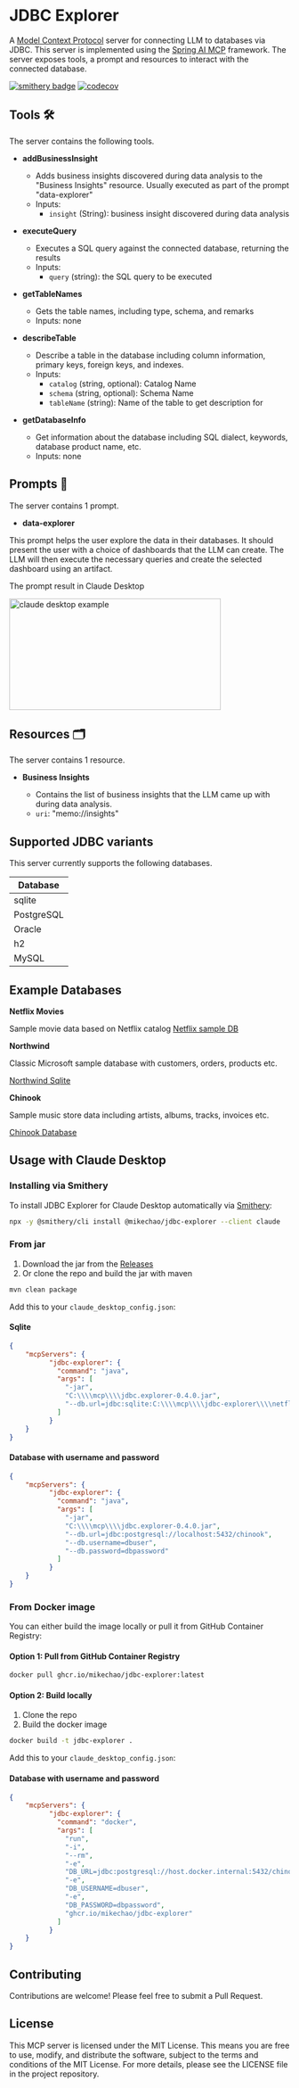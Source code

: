 # JDBC Explorer

A [Model Context Protocol](https://modelcontextprotocol.io/introduction) server for connecting LLM to databases via JDBC. This server is implemented using the [Spring AI MCP](https://docs.spring.io/spring-ai/reference/api/mcp/mcp-overview.html) framework. The server exposes tools, a prompt and resources to interact with the connected database.

[![smithery badge](https://smithery.ai/badge/@mikechao/jdbc-explorer)](https://smithery.ai/server/@mikechao/jdbc-explorer)
[![codecov](https://codecov.io/github/mikechao/jdbc-explorer/graph/badge.svg?token=326RPXDFJP)](https://codecov.io/github/mikechao/jdbc-explorer)

## Tools 🛠

The server contains the following tools.

- **addBusinessInsight** 

    - Adds business insights discovered during data analysis to the "Business Insights" resource. Usually executed as part of the prompt "data-explorer"
    - Inputs:
        - `insight` (String): business insight discovered during data analysis 

- **executeQuery**

    - Executes a SQL query against the connected database, returning the results
    - Inputs:
        - `query` (string): the SQL query to be executed

- **getTableNames**

    - Gets the table names, including type, schema, and remarks
    - Inputs: none

- **describeTable**
    
    - Describe a table in the database including column information, primary keys, foreign keys, and indexes.
    - Inputs:
        - `catalog` (string, optional): Catalog Name
        - `schema` (string, optional): Schema Name
        - `tableName` (string): Name of the table to get description for

- **getDatabaseInfo**

    - Get information about the database including SQL dialect, keywords, database product name, etc.
    - Inputs: none

## Prompts 📄

The server contains 1 prompt.

- **data-explorer**

This prompt helps the user explore the data in their databases. It should present the user with a choice of dashboards that the LLM can create. The LLM will then execute the necessary queries and create the selected dashboard using an artifact.

The prompt result in Claude Desktop

<a href="https://mikechao.github.io/images/jdbc-explorer-prompt.webp" target="_blank" rel="noopener noreferrer">
<img width="380" height="200" src="https://mikechao.github.io/images/jdbc-explorer-prompt.webp" alt="claude desktop example" />
</a>

## Resources 🗂️

The server contains 1 resource.

- **Business Insights**

    - Contains the list of business insights that the LLM came up with during data analysis.
    - `uri`: "memo://insights"

## Supported JDBC variants

This server currently supports the following databases.

| Database |
|----------|
|sqlite|
|PostgreSQL|
|Oracle|
|h2|
|MySQL|

## Example Databases

**Netflix Movies**

Sample movie data based on Netflix catalog
[Netflix sample DB](https://github.com/lerocha/netflixdb)

**Northwind**

Classic Microsoft sample database with customers, orders, products etc.

[Northwind Sqlite](https://github.com/jpwhite3/northwind-SQLite3)

**Chinook**

Sample music store data including artists, albums, tracks, invoices etc.

[Chinook Database](https://github.com/lerocha/chinook-database)

## Usage with Claude Desktop

### Installing via Smithery

To install JDBC Explorer for Claude Desktop automatically via [Smithery](https://smithery.ai/server/@mikechao/jdbc-explorer):

```bash
npx -y @smithery/cli install @mikechao/jdbc-explorer --client claude
```

### From jar

1. Download the jar from the [Releases](https://github.com/mikechao/jdbc-explorer/releases)
2. Or clone the repo and build the jar with maven
```bash
mvn clean package
```

Add this to your `claude_desktop_config.json`:

#### Sqlite
```json
{
    "mcpServers": {
		  "jdbc-explorer": {
			"command": "java",
			"args": [
			  "-jar",
			  "C:\\\\mcp\\\\jdbc.explorer-0.4.0.jar",
			  "--db.url=jdbc:sqlite:C:\\\\mcp\\\\jdbc-explorer\\\\netflixdb.sqlite"
			]
		  }
	}
}
```

#### Database with username and password
```json
{
    "mcpServers": {
		  "jdbc-explorer": {
			"command": "java",
			"args": [
			  "-jar",
			  "C:\\\\mcp\\\\jdbc.explorer-0.4.0.jar",
			  "--db.url=jdbc:postgresql://localhost:5432/chinook",
			  "--db.username=dbuser",
			  "--db.password=dbpassword"
			]
		  }
	}
}
```

### From Docker image

You can either build the image locally or pull it from GitHub Container Registry:

#### Option 1: Pull from GitHub Container Registry
```bash
docker pull ghcr.io/mikechao/jdbc-explorer:latest
```

#### Option 2: Build locally

1. Clone the repo
2. Build the docker image
```bash
docker build -t jdbc-explorer .
```

Add this to your `claude_desktop_config.json`:

#### Database with username and password
```json
{
    "mcpServers": {
		  "jdbc-explorer": {
			"command": "docker",
			"args": [
			  "run",
			  "-i",
			  "--rm",
			  "-e",
			  "DB_URL=jdbc:postgresql://host.docker.internal:5432/chinook",
			  "-e",
			  "DB_USERNAME=dbuser",
			  "-e",
			  "DB_PASSWORD=dbpassword",
			  "ghcr.io/mikechao/jdbc-explorer"
			]
		  }
	}
}
```



## Contributing

Contributions are welcome! Please feel free to submit a Pull Request.

## License

This MCP server is licensed under the MIT License. This means you are free to use, modify, and distribute the software, subject to the terms and conditions of the MIT License. For more details, please see the LICENSE file in the project repository.
